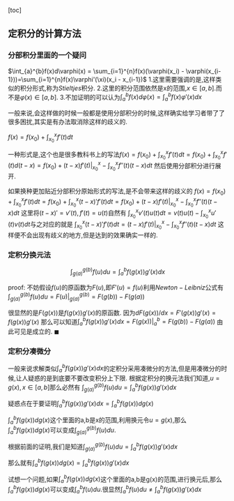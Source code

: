 [toc]

## 定积分的计算方法

### 分部积分里面的一个疑问
$\int_{a}^{b}f(x)d\varphi(x) = \sum_{i=1}^{n}f(x)(\varphi(x_i) - \varphi(x_{i-1}))=\sum_{i=1}^{n}f(x)\varphi'(\xi)(x_i - x_{i-1})$
1.这里需要强调的是,这样类似的积分形式,称为$Stieltjes$积分.
2.这里的积分范围依然是x的范围,$x \in [a,b]$.而不是$\varphi(x) \in [a,b]$.
3.不加证明的可以认为$\int_{a}^{b}f(x)d\varphi(x)=\int_{a}^{b}f(x)\varphi'(x)dx$

一般来说,会这样做的时候一般都是使用分部积分的时候,这样确实给学习者带了了很多困扰,其实是有办法取消除这样的歧义的.

$f(x)=f(x_0) + \int_{x_0}^{x}f'(t)dt$

一种形式是,这个也是很多教科书上的写法$f(x)=f(x_0) + \int_{x_0}^{x}f'(t)dt=f(x_0) + \int_{x_0}^{x}f'(t)d(t-x)=f(x_0) + (t-x)f'(t)|_{x_0}^{x} -\int_{x_0}^{x}f''(t)(t-x)dt$
然后使用分部积分进行展开.

如果换种更加贴近分部积分原始形式的写法,是不会带来这样的歧义的
$f(x)=f(x_0) + \int_{x_0}^{x}f'(t)dt=f(x_0) + \int_{x_0}^{x}(t-x)'f'(t)dt=f(x_0) + (t-x)f'(t)|_{x_0}^{x} -\int_{x_0}^{x}f''(t)(t-x)dt$
这里将$(t-x)'=v'(t),f'(t) = u(t)$自然有
$\int_{x_0}^{x}v'(t)u(t)dt=v(t)u(t)-\int_{x_0}^{x}u'(t)v(t)dt$与之对应的就是
$\int_{x_0}^{x}(t-x)'f'(t)dt=(t-x)f'(t)|_{x_0}^{x} -\int_{x_0}^{x}f''(t)(t-x)dt$
这样便不会出现有歧义的地方,但是达到的效果确实一样的.

### 定积分换元法

$$\int_{g(a)}^{g(b)}f(u)du=\int_{a}^{b}f(g(x))g'(x)dx$$

proof:
不妨假设$f(u)$的原函数为$F(u)$,即$F'(u)=f(u)$利用$Newton-Leibniz$公式有
$\int_{g(a)}^{g(b)}f(u)du = F(u)|_{g(a)}^{g(b)}=F(g(b))-F(g(a))$

很显然的是$F(g(x))$是$f(g(x))g'(x)$的原函数.
因为$dF(g(x))/dx=F'(g(x))g'(x)=f(g(x))g'(x)$
那么可以知道$\int_{a}^{b}f(g(x))g'(x)dx=F(g(x))|_{a}^{b}=F(g(b))-F(g(a))$
由此可见是成立的.
$\blacksquare$

### 定积分凑微分

一般来说求解类似$\int_{a}^{b}f(g(x))g'(x)dx$的定积分采用凑微分的方法,但是用凑微分的时候,让人疑惑的是到底要不要改变积分上下限.
根据定积分的换元法我们知道,$u=g(x),x \in [a,b]$那么必然有
$\int_{g(a)}^{g(b)}f(u)du=\int_{a}^{b}f(g(x))g'(x)dx$

疑惑点在于要证明$\int_{a}^{b}f(g(x))g'(x)dx = \int_{a}^{b}f(g(x))dg(x)$

$\int_{a}^{b}f(g(x))dg(x)$这个里面的a,b是x的范围,利用换元令$u=g(x)$,那么$\int_{a}^{b}f(g(x))dg(x)$可以变成$\int_{g(a)}^{g(b)}f(u)du$.

根据前面的证明,我们是知道$\int_{g(a)}^{g(b)}f(u)du=\int_{a}^{b}f(g(x))g'(x)dx$

那么就有$\int_{a}^{b}f(g(x))dg(x)=\int_{a}^{b}f(g(x))g'(x)dx$

试想一个问题,如果$\int_{a}^{b}f(g(x))dg(x)$这个里面的a,b是g(x)的范围,进行换元后,那么$\int_{a}^{b}f(g(x))dg(x)$可以变成$\int_{a}^{b}f(u)du$.很显然$\int_{a}^{b}f(u)du \ne \int_{a}^{b}f(g(x))g'(x)dx$

